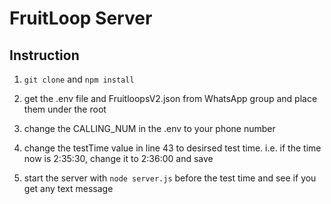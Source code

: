 # FruitLoop Server

## Instruction
1. `git clone` and `npm install`

2. get the .env file and FruitloopsV2.json from WhatsApp group and place them under the root

3. change the CALLING_NUM in the .env to your phone number

4. change the testTime value in line 43 to desirsed test time. i.e. if the time now is 2:35:30, change it to 2:36:00 and save

5. start the server with `node server.js` before the test time and see if you get any text message

